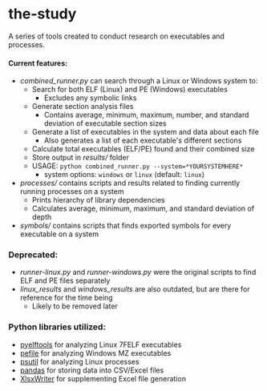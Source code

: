 # the-study
A series of tools created to conduct research on executables and processes.

#### Current features:
- *combined_runner.py* can search through a Linux or Windows system to: 
  - Search for both ELF (Linux) and PE (Windows) executables
    - Excludes any symbolic links
  - Generate section analysis files
    - Contains average, minimum, maximum, number, and standard deviation of executable section sizes
  - Generate a list of executables in the system and data about each file
    - Also generates a list of each executable's different sections
  - Calculate total executables (ELF/PE) found and their combined size
  - Store output in *results/* folder
  - USAGE: `python combined_runner.py --system=*YOURSYSTEMHERE*`
    - system options: `windows` or `linux` (default: `linux`)
- *processes/* contains scripts and results related to finding currently running processes on a system
  - Prints hierarchy of library dependencies
  - Calculates average, minimum, maximum, and standard deviation of depth
- *symbols/* contains scripts that finds exported symbols for every executable on a system

### Deprecated:
- *runner-linux.py* and *runner-windows.py* were the original scripts to find ELF and PE files separately
- *linux_results* and *windows_results* are also outdated, but are there for reference for the time being
  - Likely to be removed later

### Python libraries utilized:
- [pyelftools](https://github.com/eliben/pyelftools) for analyzing Linux 7FELF executables
- [pefile](https://github.com/erocarrera/pefile) for analyzing Windows MZ executables
- [psutil](https://psutil.readthedocs.io/en/latest/) for analyzing Linux processes
- [pandas](https://pandas.pydata.org/) for storing data into CSV/Excel files
- [XlsxWriter](https://xlsxwriter.readthedocs.io/index.html) for supplementing Excel file generation
